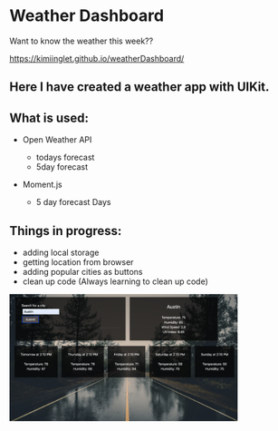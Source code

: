 # Weather Dashboard

Want to know the weather this week?? 

https://kimiinglet.github.io/weatherDashboard/

## Here I have created a weather app with UIKit.

## What is used:
- Open Weather API
    - todays forecast
    - 5day forecast

- Moment.js
    - 5 day forecast Days


## Things in progress:
- adding local storage
- getting location from browser
- adding popular cities as buttons
- clean up code (Always learning to clean up code)

<img src = "./weather.png" width = "80%">
